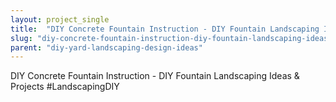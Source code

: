 ```yaml
---
layout: project_single
title:  "DIY Concrete Fountain Instruction - DIY Fountain Landscaping Ideas & Projects  #LandscapingDIY"
slug: "diy-concrete-fountain-instruction-diy-fountain-landscaping-ideas-projects-landscapingdiy"
parent: "diy-yard-landscaping-design-ideas"
---
```

DIY Concrete Fountain Instruction - DIY Fountain Landscaping Ideas & Projects  #LandscapingDIY